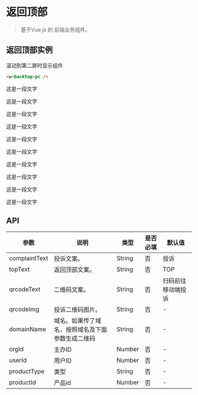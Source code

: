 # 返回顶部
> 基于Vue.js 的 前端业务组件。

## 返回顶部实例
滚动到第二屏时显示组件


```` html
<w-backtop-pc />
````


<div class="backtop-pc-demo">
 <w-backtop-pc
  :complaintText="complaintText"
  :domainName="domainName"
 />
    <p>这是一段文字</p>
 		<p>这是一段文字</p>
 		<p>这是一段文字</p>
 		<p>这是一段文字</p>
 		<p>这是一段文字</p>
 		<p>这是一段文字</p>
 		<p>这是一段文字</p>
 		<p>这是一段文字</p>
 		<p>这是一段文字</p>
 		<p>这是一段文字</p>
 </div>

## API

|参数|说明|类型|是否必填|默认值|
|---|----|---|-------|-----|
|complaintText|投诉文案。|String|否|投诉|
|topText|返回顶部文案。|String|否|TOP|
|qrcodeText|二维码文案。|String|否|扫码前往移动端投诉|
|qrcodeImg|投诉二维码图片。|String|否|-|
|domainName|域名。如果传了域名，按照域名及下面参数生成二维码|String|否|-|
|orgId|主办ID|Number|否|-|
|userId|用户ID|Number|否|-|
|productType|类型|String|否|-|
|productId|产品id|Number|否|-|

<script>
import WBacktopPc from './BacktopPc';

export default {
  data() {
    return {
      complaintText: '投诉二维码',
      domainName:'http:baidu.com'
    }
  },
  components: {
    WBacktopPc,
  },
  mounted() {
    
  },
  beforeDestroy() {
  },
  methods: {
  },
}
</script>
<style lang="scss" scope>
@import './assets/style/backtoppc.scss';
</style>
